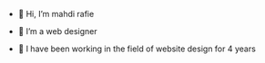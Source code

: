 - 👋 Hi, I’m mahdi rafie
  
- 👀 I’m a web designer
- 🌱 I have been working
     in the field of website design for 4 years
  

<!---
MahdiMr2024/MahdiMr2024 is a ✨ special ✨ repository because its `README.md` (this file) appears on your GitHub profile.
You can click the Preview link to take a look at your changes.
--->
